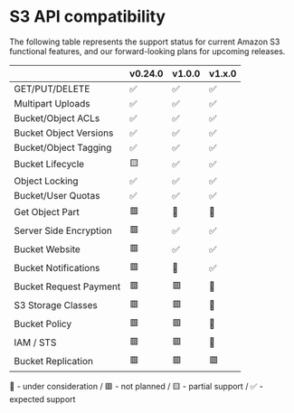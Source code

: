 # S3 API compatibility

The following table represents the support status for current Amazon S3
functional features, and our forward-looking plans for upcoming releases.

|                        | v0.24.0 | v1.0.0 | v1.x.0 |
| ---------------------- | ------- | ------ | ------ |
| GET/PUT/DELETE         | ✅      | ✅     | ✅     |
| Multipart Uploads      | ✅      | ✅     | ✅     |
| Bucket/Object ACLs     | ✅      | ✅     | ✅     |
| Bucket Object Versions | ✅      | ✅     | ✅     |
| Bucket/Object Tagging  | ✅      | ✅     | ✅     |
| Bucket Lifecycle       | 🟨      | ✅     | ✅     |
| Object Locking         | ✅      | ✅     | ✅     |
| Bucket/User Quotas     | ✅      | ✅     | ✅     |
| Get Object Part        | 🟥      | 🔹     | 🔹     |
| Server Side Encryption | 🟥      | ✅     | ✅     |
| Bucket Website         | 🟥      | ✅     | ✅     |
| Bucket Notifications   | 🟥      | 🔹     | ✅     |
| Bucket Request Payment | 🟥      | 🟥     | 🔹     |
| S3 Storage Classes     | 🟥      | 🟥     | 🔹     |
| Bucket Policy          | 🟥      | 🟥️     | 🔹     |
| IAM / STS              | 🟥      | 🟥     | 🔹     |
| Bucket Replication     | 🟥      | 🟥     | 🟥     |

🔹 - under consideration / 🟥 - not planned / 🟨 - partial support /
✅ - expected support
